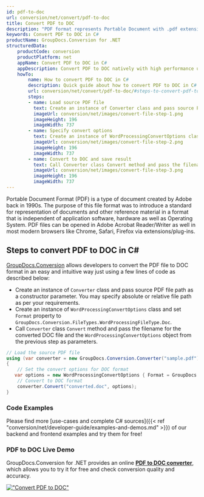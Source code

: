 ```yaml
---
id: pdf-to-doc
url: conversion/net/convert/pdf-to-doc
title: Convert PDF to DOC
description: "PDF format represents Portable Document with .pdf extension. Learn how to convert PDF to DOC file programmatically in C# language using GroupDocs.Conversion for .NET library."
keywords: Convert PDF to DOC in C#
productName: GroupDocs.Conversion for .NET
structuredData:
    productCode: conversion
    productPlatform: net
    appName: Convert PDF to DOC in C#
    appDescription: Convert PDF to DOC natively with high performance using C# language and server side GroupDocs.Conversion for .NET APIs, without the use of any software like Microsoft or Open Office.
    howTo:
        name: How to convert PDF to DOC in C# 
        description: Quick guide about how to convert PDF to DOC in C# with high performance and accuracy.
        url: conversion/net/convert/pdf-to-doc/#steps-to-convert-pdf-to-doc-in-c
        steps:
        - name: Load source PDF file 
          text: Create an instance of Converter class and pass source PDF file path as a constructor parameter. You may specify absolute or relative file path as per your requirements. 
          imageUrl: conversion/net/images/convert-file-step-1.png
          imageHeight: 196
          imageWidth: 737
        - name: Specify convert options 
          text: Create an instance of WordProcessingConvertOptions class.
          imageUrl: conversion/net/images/convert-file-step-2.png
          imageHeight: 196
          imageWidth: 737
        - name: Convert to DOC and save result 
          text: Call Converter class Convert method and pass the filename for the converted HTML file and the WordProcessingConvertOptions object from the previous step as parameters.
          imageUrl: conversion/net/images/convert-file-step-3.png
          imageHeight: 196
          imageWidth: 737
---
```


Portable Document Format (PDF) is a type of document created by Adobe back in 1990s. The purpose of this file format was to introduce a standard for representation of documents and other reference material in a format that is independent of application software, hardware as well as Operating System. PDF files can be opened in Adobe Acrobat Reader/Writer as well in most modern browsers like Chrome, Safari, Firefox via extensions/plug-ins.

## Steps to convert PDF to DOC in C#

[GroupDocs.Conversion](https://products.groupdocs.com/conversion/net) allows developers to convert the PDF file to DOC format in an easy and intuitive way just using a few lines of code as described below:

* Create an instance of `Converter` class and pass source PDF file path as a constructor parameter. You may specify absolute or relative file path as per your requirements. 
* Create an instance of `WordProcessingConvertOptions` class and set `Format` property to `GroupDocs.Conversion.FileTypes.WordProcessingFileType.Doc`.
* Call `Converter` class `Convert` method and pass the filename for the converted DOC file and the `WordProcessingConvertOptions` object from the previous step as parameters.

```csharp
// Load the source PDF file
using (var converter = new GroupDocs.Conversion.Converter("sample.pdf"))
{
    // Set the convert options for DOC format
   var options = new WordProcessingConvertOptions { Format = GroupDocs.Conversion.FileTypes.WordProcessingFileType.Doc };
    // Convert to DOC format
    converter.Convert("converted.doc", options);
}
```

### Code Examples

Please find more [use-cases and complete C# sources]({{< ref "conversion/net/developer-guide/examples-and-demos.md" >}}) of our backend and frontend examples and try them for free!

### PDF to DOC Live Demo

GroupDocs.Conversion for .NET provides an online [**PDF to DOC converter**](https://products.groupdocs.app/conversion/pdf-to-doc), which allows you to try it for free and check conversion quality and accuracy.

[!["Convert PDF to DOC"](conversion/net/images/convert-to-doc/convert-pdf-to-doc.png)](https://products.groupdocs.app/conversion/pdf-to-doc)